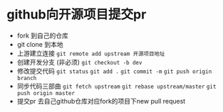 # github向开源项目提交pr
* fork 到自己的仓库
* git clone 到本地
* 上游建立连接
  `git remote add upstream 开源项目地址`
* 创建开发分支 (非必须)
  `git checkout -b dev`
* 修改提交代码
  `git status` `git add .` `git commit -m` `git push origin branch`
* 同步代码三部曲
  `git fetch upstream` `git rebase upstream/master` `git push origin master`
* 提交pr
  去自己github仓库对应fork的项目下new pull request
